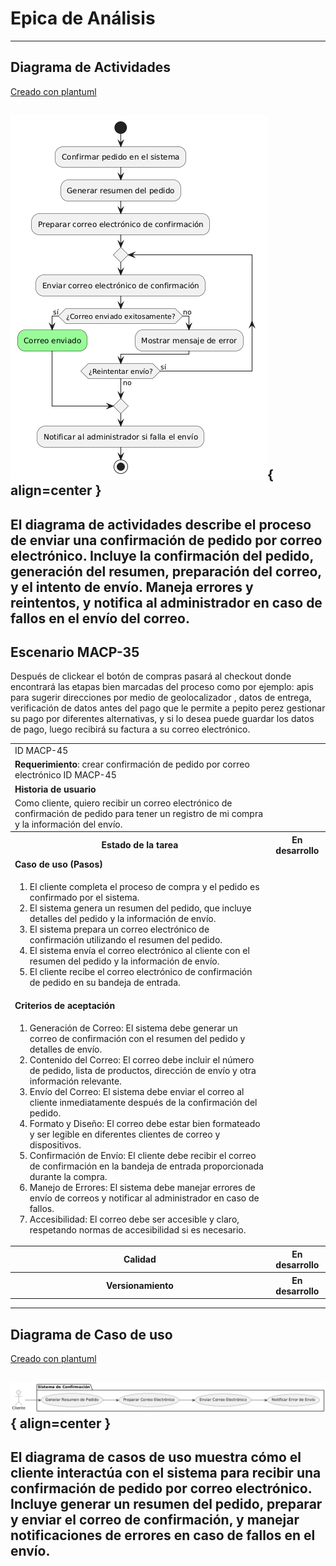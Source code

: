 # Epica de Análisis

------
## Diagrama de Actividades
[Creado con plantuml](https://plantuml.com/es/)

![Image title](./assets/DIAGRAMADEACTIVIDADES/MACP-45.png){ align=center }
---
El diagrama de actividades describe el proceso de enviar una confirmación de pedido por correo electrónico. Incluye la confirmación del pedido, generación del resumen, preparación del correo, y el intento de envío. Maneja errores y reintentos, y notifica al administrador en caso de fallos en el envío del correo.
---

###
###

## Escenario MACP-35
Después de clickear el botón de compras pasará al checkout donde encontrará las etapas bien marcadas del proceso como por ejemplo: apis para sugerir direcciones por medio de geolocalizador , datos de entrega, verificación de datos antes del pago que le permite a pepito perez gestionar su pago por diferentes alternativas, y si lo desea puede guardar los datos de pago, luego recibirá su factura a su  correo electrónico.

<table id="customers">
  <tr class="idtext principal">
    <td>ID MACP-45</td>
  </tr>
  <tr class="single text">
    <td><strong>Requerimiento</strong>: crear confirmación de pedido por correo electrónico ID MACP-45</td>
  </tr>
  <tr class="single gray">
    <td><strong>Historia de usuario</strong></td>
  </tr>
  <tr class="single text">
    <td>Como cliente, quiero recibir un correo electrónico de confirmación de pedido para tener un registro de mi compra y la información del envío.</td>
  </tr>
  <tr class="duo">
    <th class="gray"><strong>Estado de la tarea</strong></th>
    <th>En desarrollo</th>
  </tr>
  <tr class="single gray">
    <td><strong>Caso de uso (Pasos)</strong></td>
  </tr>
  <tr class="single text">
    <td>
        <ol>
            <li>El cliente completa el proceso de compra y el pedido es confirmado por el sistema.</li>
            <li>El sistema genera un resumen del pedido, que incluye detalles del pedido y la información de envío.</li>
            <li>El sistema prepara un correo electrónico de confirmación utilizando el resumen del pedido.</li>
            <li>El sistema envía el correo electrónico al cliente con el resumen del pedido y la información de envío.</li>
            <li>El cliente recibe el correo electrónico de confirmación de pedido en su bandeja de entrada.</li>
        </ol>
    </td>
  </tr>
  <tr class="single gray">
    <td><strong>Criterios de aceptación</strong></td>
  </tr>
  <tr class="single text">
    <td>
        <ol>
            <li>Generación de Correo: El sistema debe generar un correo de confirmación con el resumen del pedido y detalles de envío.</li>
            <li>Contenido del Correo: El correo debe incluir el número de pedido, lista de productos, dirección de envío y otra información relevante.</li>
            <li>Envío del Correo: El sistema debe enviar el correo al cliente inmediatamente después de la confirmación del pedido.</li>
            <li>Formato y Diseño: El correo debe estar bien formateado y ser legible en diferentes clientes de correo y dispositivos.</li>
            <li>Confirmación de Envío: El cliente debe recibir el correo de confirmación en la bandeja de entrada proporcionada durante la compra.</li>
            <li>Manejo de Errores: El sistema debe manejar errores de envío de correos y notificar al administrador en caso de fallos.</li>
            <li>Accesibilidad: El correo debe ser accesible y claro, respetando normas de accesibilidad si es necesario.</li>        
        </ol>
    </td>
  </tr>
 <tr class="duo">
    <th class="gray"><strong>Calidad</strong></th>
    <th>En desarrollo</th>
  </tr>
  <tr class="duo">
    <th class="gray"><strong>Versionamiento</strong></th>
    <th>En desarrollo</th>
  </tr>
</table>



---
## Diagrama de Caso de uso
[Creado con plantuml](https://plantuml.com/es/)

![Image title](./assets/DIAGRADEUSOS/MACP-45.png){ align=center }
---
El diagrama de casos de uso muestra cómo el cliente interactúa con el sistema para recibir una confirmación de pedido por correo electrónico. Incluye generar un resumen del pedido, preparar y enviar el correo de confirmación, y manejar notificaciones de errores en caso de fallos en el envío.
---
